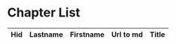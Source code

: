 # Chapter List

| Hid   | Lastname   | Firstname   | Url to md   | Title   |
|-------|------------|-------------|-------------|---------|
